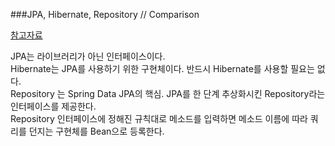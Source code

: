 ###JPA, Hibernate, Repository // Comparison

<a href="https://whitekeyboard.tistory.com/264?category=819697">참고자료</a>

JPA는 라이브러리가 아닌 인터페이스이다.<br>
Hibernate는 JPA를 사용하기 위한 구현체이다. 반드시 Hibernate를 사용할 필요는 없다.<br>
Repository 는 Spring Data JPA의 핵심. JPA를 한 단계 추상화시킨 Repository라는 인터페이스를 제공한다.
<br>Repository 인터페이스에 정해진 규칙대로 메소드를 입력하면 메소드 이름에 따라 쿼리를 던지는 구현체를 Bean으로 등록한다.
